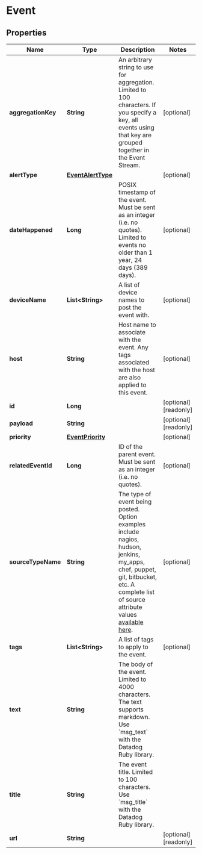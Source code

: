 

# Event

## Properties

Name | Type | Description | Notes
------------ | ------------- | ------------- | -------------
**aggregationKey** | **String** | An arbitrary string to use for aggregation. Limited to 100 characters. If you specify a key, all events using that key are grouped together in the Event Stream. |  [optional]
**alertType** | [**EventAlertType**](EventAlertType.md) |  |  [optional]
**dateHappened** | **Long** | POSIX timestamp of the event. Must be sent as an integer (i.e. no quotes). Limited to events no older than 1 year, 24 days (389 days). |  [optional]
**deviceName** | **List&lt;String&gt;** | A list of device names to post the event with. |  [optional]
**host** | **String** | Host name to associate with the event. Any tags associated with the host are also applied to this event. |  [optional]
**id** | **Long** |  |  [optional] [readonly]
**payload** | **String** |  |  [optional] [readonly]
**priority** | [**EventPriority**](EventPriority.md) |  |  [optional]
**relatedEventId** | **Long** | ID of the parent event. Must be sent as an integer (i.e. no quotes). |  [optional]
**sourceTypeName** | **String** | The type of event being posted. Option examples include nagios, hudson, jenkins, my_apps, chef, puppet, git, bitbucket, etc. A complete list of source attribute values [available here](https://docs.datadoghq.com/integrations/faq/list-of-api-source-attribute-value). |  [optional]
**tags** | **List&lt;String&gt;** | A list of tags to apply to the event. |  [optional]
**text** | **String** | The body of the event. Limited to 4000 characters. The text supports markdown. Use &#x60;msg_text&#x60; with the Datadog Ruby library. | 
**title** | **String** | The event title. Limited to 100 characters. Use &#x60;msg_title&#x60; with the Datadog Ruby library. | 
**url** | **String** |  |  [optional] [readonly]



